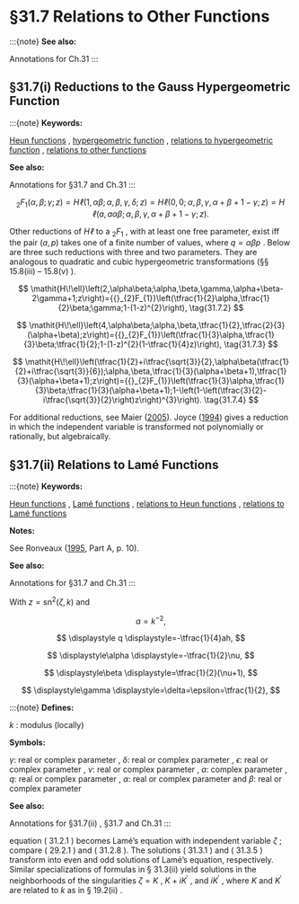 # §31.7 Relations to Other Functions

:::{note}
**See also:**

Annotations for Ch.31
:::


## §31.7(i) Reductions to the Gauss Hypergeometric Function

:::{note}
**Keywords:**

[Heun functions](http://dlmf.nist.gov/search/search?q=Heun%20functions) , [hypergeometric function](http://dlmf.nist.gov/search/search?q=hypergeometric%20function) , [relations to hypergeometric function](http://dlmf.nist.gov/search/search?q=relations%20to%20hypergeometric%20function) , [relations to other functions](http://dlmf.nist.gov/search/search?q=relations%20to%20other%20functions)

**See also:**

Annotations for §31.7 and Ch.31
:::


<a id="E1"></a>
$$
{{}_{2}F_{1}}\left(\alpha,\beta;\gamma;z\right)=\mathit{H\!\ell}\left(1,\alpha\beta;\alpha,\beta,\gamma,\delta;z\right)=\mathit{H\!\ell}\left(0,0;\alpha,\beta,\gamma,\alpha+\beta+1-\gamma;z\right)=\mathit{H\!\ell}\left(a,a\alpha\beta;\alpha,\beta,\gamma,\alpha+\beta+1-\gamma;z\right). \tag{31.7.1}
$$

Other reductions of $\mathit{H\!\ell}$ to a ${{}_{2}F_{1}}$ , with at least one free parameter, exist iff the pair $(a,p)$ takes one of a finite number of values, where $q=\alpha\beta p$ . Below are three such reductions with three and two parameters. They are analogous to quadratic and cubic hypergeometric transformations (§§ 15.8(iii) – 15.8(v) ).


<a id="E2"></a>
$$
\mathit{H\!\ell}\left(2,\alpha\beta;\alpha,\beta,\gamma,\alpha+\beta-2\gamma+1;z\right)={{}_{2}F_{1}}\left(\tfrac{1}{2}\alpha,\tfrac{1}{2}\beta;\gamma;1-(1-z)^{2}\right), \tag{31.7.2}
$$


<a id="E3"></a>
$$
\mathit{H\!\ell}\left(4,\alpha\beta;\alpha,\beta,\tfrac{1}{2},\tfrac{2}{3}(\alpha+\beta);z\right)={{}_{2}F_{1}}\left(\tfrac{1}{3}\alpha,\tfrac{1}{3}\beta;\tfrac{1}{2};1-(1-z)^{2}(1-\tfrac{1}{4}z)\right), \tag{31.7.3}
$$


<a id="E4"></a>
$$
\mathit{H\!\ell}\left(\tfrac{1}{2}+i\tfrac{\sqrt{3}}{2},\alpha\beta(\tfrac{1}{2}+i\tfrac{\sqrt{3}}{6});\alpha,\beta,\tfrac{1}{3}(\alpha+\beta+1),\tfrac{1}{3}(\alpha+\beta+1);z\right)={{}_{2}F_{1}}\left(\tfrac{1}{3}\alpha,\tfrac{1}{3}\beta;\tfrac{1}{3}(\alpha+\beta+1);1-\left(1-\left(\tfrac{3}{2}-i\tfrac{\sqrt{3}}{2}\right)z\right)^{3}\right). \tag{31.7.4}
$$

For additional reductions, see Maier ([2005](./bib/M.html#bib1537 "On reducing the Heun equation to the hypergeometric equation")). Joyce ([1994](./bib/J.html#bib1195 "On the cubic lattice Green functions")) gives a reduction in which the independent variable is transformed not polynomially or rationally, but algebraically.


## §31.7(ii) Relations to Lamé Functions

:::{note}
**Keywords:**

[Heun functions](http://dlmf.nist.gov/search/search?q=Heun%20functions) , [Lamé functions](http://dlmf.nist.gov/search/search?q=Lam%C3%A9%20functions) , [relations to Heun functions](http://dlmf.nist.gov/search/search?q=relations%20to%20Heun%20functions) , [relations to Lamé functions](http://dlmf.nist.gov/search/search?q=relations%20to%20Lam%C3%A9%20functions)

**Notes:**

See Ronveaux ([1995](./bib/R.html#bib1965 "Heun’s Differential Equations"), Part A, p. 10).

**See also:**

Annotations for §31.7 and Ch.31
:::

With $z={\operatorname{sn}}^{2}\left(\zeta,k\right)$ and

<a id="E5"></a>

<a id="Ex1"></a>
$$
\displaystyle a \displaystyle=k^{-2}, \tag{31.7.5}
$$

<a id="Ex2"></a>
$$
\displaystyle q \displaystyle=-\tfrac{1}{4}ah,
$$

<a id="Ex3"></a>
$$
\displaystyle\alpha \displaystyle=-\tfrac{1}{2}\nu,
$$

<a id="Ex4"></a>
$$
\displaystyle\beta \displaystyle=\tfrac{1}{2}(\nu+1),
$$

<a id="Ex5"></a>
$$
\displaystyle\gamma \displaystyle=\delta=\epsilon=\tfrac{1}{2},
$$

:::{note}
**Defines:**

$k$ : modulus (locally)

**Symbols:**

$\gamma$: real or complex parameter , $\delta$: real or complex parameter , $\epsilon$: real or complex parameter , $\nu$: real or complex parameter , $a$: complex parameter , $q$: real or complex parameter , $\alpha$: real or complex parameter and $\beta$: real or complex parameter

**See also:**

Annotations for §31.7(ii) , §31.7 and Ch.31
:::

equation ( 31.2.1 ) becomes Lamé’s equation with independent variable $\zeta$ ; compare ( 29.2.1 ) and ( 31.2.8 ). The solutions ( 31.3.1 ) and ( 31.3.5 ) transform into even and odd solutions of Lamé’s equation, respectively. Similar specializations of formulas in § 31.3(ii) yield solutions in the neighborhoods of the singularities $\zeta=K$ , $K+i{K^{\prime}}$ , and $i{K^{\prime}}$ , where $K$ and ${K^{\prime}}$ are related to $k$ as in § 19.2(ii) .
